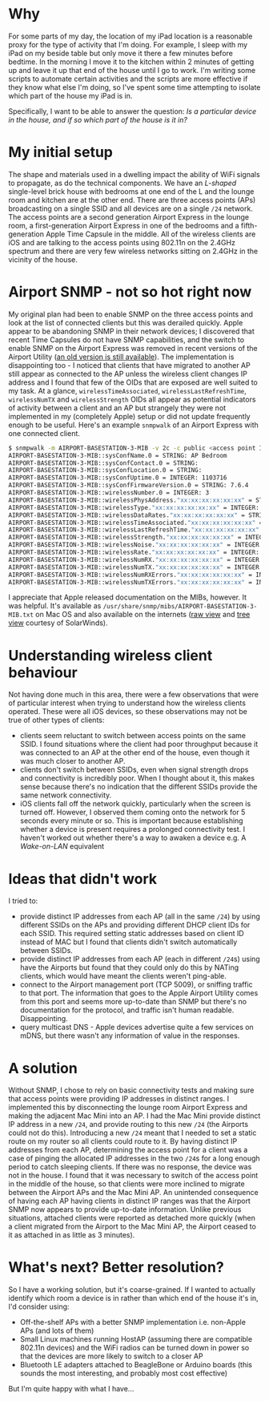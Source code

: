 <!-- 
.. title: Is my iPad in the kitchen? (room-level geolocation)
.. slug: is-my-ipad-in-the-kitchen
.. date: 2015-01-02 13:42:16 UTC+11:00
.. tags: Technology
.. link: 
.. is_orphan: False
.. spellcheck_exceptions: geolocation,WiFi,APs,SSID,SNMP,OIDs,wirelessTimeAssociated,wirelessLastRefreshTime,wirelessNumTX,wirelessStrength,snmpwalk,MIBs,usr,snmp,mibs,BASESTATION,MIB,txt,SolarWinds,SSIDs,DHCP,NATing,TCP,multicast,mDNS,HostAP,adapters,BeagleBone,Ardiuno,GHz,Arduino,Bluetooth,DNS,IP,iOS,iPad,internets
.. description: 
.. type: text
-->

# Why
For some parts of my day, the location of my iPad location is a reasonable proxy for the type of activity that I'm doing. For example, I sleep with my iPad on my beside table but only move it there a few minutes before bedtime. In the morning I move it to the kitchen within 2 minutes of getting up and leave it up that end of the house until I go to work. I'm writing some scripts to automate certain activities and the scripts are more effective if they know what else I'm doing, so I've spent some time attempting to isolate which part of the house my iPad is in.

Specifically, I want to be able to answer the question: *Is a particular device in the house, and if so which part of the house is it in?*

# My initial setup
The shape and materials used in a dwelling impact the ability of WiFi signals to propagate, as do the technical components. We have an *L-shaped* single-level brick house with bedrooms at one end of the L and the lounge room and kitchen are at the other end. There are three access points (APs) broadcasting on a single SSID and all devices are on a single `/24` network. The access points are a second generation Airport Express in the lounge room, a first-generation Airport Express in one of the bedrooms and a fifth-generation Apple Time Capsule in the middle. All of the wireless clients are iOS and are talking to the access points using 802.11n on the 2.4GHz spectrum and there are very few wireless networks sitting on 2.4GHz in the vicinity of the house.

# Airport SNMP - not so hot right now
My original plan had been to enable SNMP on the three access points and look at the list of connected clients but this was derailed quickly. Apple appear to be abandoning SNMP in their network devices; I discovered that recent Time Capsules do not have SNMP capabilities, and the switch to enable SNMP on the Airport Express was removed in recent versions of the Airport Utility ([an old version is still available](https://zcs.zyniker.org/airport-utility-v5-6-1/)). The implementation is disappointing too - I noticed that clients that have migrated to another AP still appear as connected to the AP unless the wireless client changes IP address and I found that few of the OIDs that are exposed are well suited to my task. At a glance, `wirelessTimeAssociated`, `wirelessLastRefreshTime`, `wirelessNumTX` and `wirelessStrength` OIDs all appear as potential indicators of activity between a client and an AP but strangely they were not implemented in my (completely Apple) setup or did not update frequently enough to be useful. Here's an example `snmpwalk` of an Airport Express with one connected client.

```bash
$ snmpwalk -m AIRPORT-BASESTATION-3-MIB -v 2c -c public <access point IP> 1.3.6.1.4.1.63.501.3.2
AIRPORT-BASESTATION-3-MIB::sysConfName.0 = STRING: AP Bedroom
AIRPORT-BASESTATION-3-MIB::sysConfContact.0 = STRING:
AIRPORT-BASESTATION-3-MIB::sysConfLocation.0 = STRING:
AIRPORT-BASESTATION-3-MIB::sysConfUptime.0 = INTEGER: 1103716
AIRPORT-BASESTATION-3-MIB::sysConfFirmwareVersion.0 = STRING: 7.6.4
AIRPORT-BASESTATION-3-MIB::wirelessNumber.0 = INTEGER: 3
AIRPORT-BASESTATION-3-MIB::wirelessPhysAddress."xx:xx:xx:xx:xx:xx" = STRING: "xx:xx:xx:xx:xx:xx"
AIRPORT-BASESTATION-3-MIB::wirelessType."xx:xx:xx:xx:xx:xx" = INTEGER: sta(1)
AIRPORT-BASESTATION-3-MIB::wirelessDataRates."xx:xx:xx:xx:xx:xx" = STRING: 1(b) 2(b) 5(b) 6 9 11(b) 12 18 24 36 48 54 MCS: 0-15
AIRPORT-BASESTATION-3-MIB::wirelessTimeAssociated."xx:xx:xx:xx:xx:xx" = INTEGER: 998910
AIRPORT-BASESTATION-3-MIB::wirelessLastRefreshTime."xx:xx:xx:xx:xx:xx" = INTEGER: 0
AIRPORT-BASESTATION-3-MIB::wirelessStrength."xx:xx:xx:xx:xx:xx" = INTEGER: -50
AIRPORT-BASESTATION-3-MIB::wirelessNoise."xx:xx:xx:xx:xx:xx" = INTEGER: -83
AIRPORT-BASESTATION-3-MIB::wirelessRate."xx:xx:xx:xx:xx:xx" = INTEGER: 65
AIRPORT-BASESTATION-3-MIB::wirelessNumRX."xx:xx:xx:xx:xx:xx" = INTEGER: 0
AIRPORT-BASESTATION-3-MIB::wirelessNumTX."xx:xx:xx:xx:xx:xx" = INTEGER: 0
AIRPORT-BASESTATION-3-MIB::wirelessNumRXErrors."xx:xx:xx:xx:xx:xx" = INTEGER: -1
AIRPORT-BASESTATION-3-MIB::wirelessNumTXErrors."xx:xx:xx:xx:xx:xx" = INTEGER: -1
```

I appreciate that Apple released documentation on the MIBs, however. It was helpful. It's available as `/usr/share/snmp/mibs/AIRPORT-BASESTATION-3-MIB.txt` on Mac OS and also available on the internets ([raw view](http://ipmsupport.solarwinds.com/mibs/AIRPORT-BASESTATION-3-MIB/raw.aspx) and [tree view](http://ipmsupport.solarwinds.com/mibs/AIRPORT-BASESTATION-3-MIB/tree.aspx) courtesy of SolarWinds).

# Understanding wireless client behaviour
Not having done much in this area, there were a few observations that were of particular interest when trying to understand how the wireless clients operated. These were all iOS devices, so these observations may not be true of other types of clients:

* clients seem reluctant to switch between access points on the same SSID. I found situations where the client had poor throughput because it was connected to an AP at the other end of the house, even though it was much closer to another AP.
* clients don't switch between SSIDs, even when signal strength drops and connectivity is incredibly poor. When I thought about it, this makes sense because there's no indication that the different SSIDs provide the same network connectivity.
* iOS clients fall off the network quickly, particularly when the screen is turned off. However, I observed them coming onto the network for 5 seconds every minute or so. This is important because establishing whether a device is present requires a prolonged connectivity test. I haven't worked out whether there's a way to awaken a device e.g. A *Wake-on-LAN* equivalent

# Ideas that didn't work
I tried to:

* provide distinct IP addresses from each AP (all in the same `/24`) by using different SSIDs on the APs and providing different DHCP client IDs for each SSID. This required setting static addresses based on client ID instead of MAC but I found that clients didn't switch automatically between SSIDs.
* provide distinct IP addresses from each AP (each in different `/24`s) using have the Airports but found that they could only do this by NATing clients, which would have meant the clients weren't ping-able.
* connect to the Airport management port (TCP 5009), or sniffing traffic to that port. The information that goes to the Apple Airport Utility comes from this port and seems more up-to-date than SNMP but there's no documentation for the protocol, and traffic isn't human readable. Disappointing.
* query multicast DNS - Apple devices advertise quite a few services on mDNS, but there wasn't any information of value in the responses.

# A solution
Without SNMP, I chose to rely on basic connectivity tests and making sure that access points were providing IP addresses in distinct ranges. I implemented this by disconnecting the lounge room Airport Express and making the adjacent Mac Mini into an AP. I had the Mac Mini provide distinct IP address in a new `/24`, and provide routing to this new `/24` (the Airports could not do this). Introducing a new `/24` meant that I needed to set a static route on my router so all clients could route to it. By having distinct IP addresses from each AP, determining the access point for a client was a case of pinging the allocated IP addresses in the two `/24`s for a long enough period to catch sleeping clients. If there was no response, the device was not in the house. I found that it was necessary to switch of the access point in the middle of the house, so that clients were more inclined to migrate between the Airport APs and the Mac Mini AP. An unintended consequence of having each AP having clients in distinct IP ranges was that the Airport SNMP now appears to provide up-to-date information. Unlike previous situations, attached clients were reported as detached more quickly (when a client migrated from the Airport to the Mac Mini AP, the Airport ceased to it as attached in as little as 3 minutes).

# What's next? Better resolution?
So I have a working solution, but it's coarse-grained. If I wanted to actually identify which room a device is in rather than which end of the house it's in, I'd consider using:

* Off-the-shelf APs with a better SNMP implementation i.e. non-Apple APs (and lots of them)
* Small Linux machines running HostAP (assuming there are compatible 802.11n devices) and the WiFi radios can be turned down in power so that the devices are more likely to switch to a closer AP
* Bluetooth LE adapters attached to BeagleBone or Arduino boards (this sounds the most interesting, and probably most cost effective)

But I'm quite happy with what I have...
